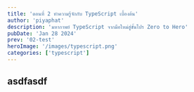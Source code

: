 ```yaml
---
title: 'ตอนที่ 2 ทำความรู้จักกับ TypeScript เบื้องต้น'
author: 'piyaphat' 
description: 'มหากาพย์ TypeScript จากมือใหม่สู่ขั้นโปร Zero to Hero'
pubDate: 'Jan 28 2024'
prev: '02-test'
heroImage: '/images/typescript.png'
categories: ['typescript']
---
```


## asdfasdf

